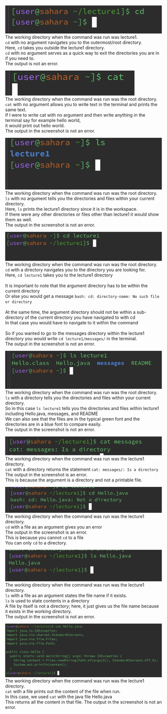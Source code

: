 ![Image](cd-no-arg.png)\
The working directory when the command was run was lecture1. <br>
`cd` with no argument navigates you to the outermost/root directory. <br>
Here, `cd` takes you outside the lecture1 directory. <br>
`cd` with no argument serves as a quick way to exit the directories you are in if you need to. <br>
The output is not an error.


![Image](cat-no-arg.png)\
The working directory when the command was run was the root directory. <br>
`cat` with no argument allows you to write text in the terminal and prints the same text. <br>
If I were to write cat with no argument and then write anything in the terminal say for example hello world, <br> it would print out hello world.<br>
The output in the screenshot is not an error.



![Image](ls-no-arg.png)\
The working directory when the command was run was the root directory. <br>
`ls` with no argument tells you the directories and files within your current directory. <br>
Here, `ls` prints the lecture1 directory since it is in the workspace. <br>
If there were any other directories or files other than lecture1 it would show them as well.<br>
The output in the screenshot is not an error.




![Image](cd-directory.png)\
The working directory when the command was run was the root directory. <br>
`cd` with a directory navigates you to the directory you are looking for. <br>
Here, `cd lecture1` takes you to the lecture1 directory <br><br>
It is important to note that the argument directory has to be within the current directory <br>
Or else you would get a message `bash: cd: directory-name: No such file or directory` <br><br>
At the same time, the argument directory should not be within a sub-directory of the current directory you have navigated to with cd <br>
In that case you would have to navigate to it within the command <br><br>
So if you wanted to go to the messages directory within the lecture1 directory you would write `cd lecture1/messages/` in the terminal.<br>
The output in the screenshot is not an error.



![Image](ls-directory.png)\
The working directory when the command was run was the root directory. <br>
`ls` with a directory tells you the directories and files within your current directory. <br>
So in this case `ls lecture1` tells you the directories and files within lecture1 including Hello.java, messages, and README <br>
We can also see that the files are in the typical green font and the directories are in a blue font to compare easily. <br>
The output in the screenshot is not an error.


![Image](cat-directory.png)\
The working directory when the command was run was the lecture1 directory. <br>
`cat` with a directory returns the statement `cat: messages/: Is a directory` <br>
The output in the screenshot is an error. <br>
This is because the argument is a directory and not a printable file. <br>




![Image](cd-file.png)\
The working directory when the command was run was the lecture1 directory. <br>
`cd` with a file as an argument gives you an error <br>
The output in the screenshot is an error. <br>
This is because you cannot `cd` to a file <br>
You can only `cd` to a directory.<br>



![Image](ls-file.png)\
The working directory when the command was run was the lecture1 directory. <br>
`ls` with a file as an argument states the file name if it exists. <br>
`ls` is used to state contents in a directory <br> 
A file by itself is not a directory; here, it just gives us the file name because it exists in the working directory. 
<br>
The output in the screenshot is not an error.


![Image](cat-file.png)\
The working directory when the command was run was the lecture1 directory. <br>
`cat` with a file prints out the content of the file when run. <br>
In this case, we used `cat` with the java file Hello.java <br>
This returns all the content in that file.
The output in the screenshot is not an error.

